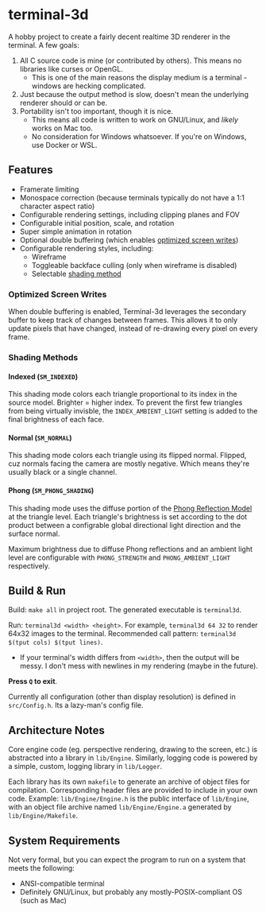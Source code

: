 # terminal-3d

A hobby project to create a fairly decent realtime 3D renderer in the terminal. A few goals:

1. All C source code is mine (or contributed by others). This means no libraries like curses or OpenGL.
    - This is one of the main reasons the display medium is a terminal - windows are hecking complicated.
2. Just because the output method is slow, doesn't mean the underlying renderer should or can be.
3. Portability isn't too important, though it is nice.
    - This means all code is written to work on GNU/Linux, and *likely* works on Mac too.
    - No consideration for Windows whatsoever. If you're on Windows, use Docker or WSL.

## Features

- Framerate limiting
- Monospace correction (because terminals typically do not have a 1:1 character aspect ratio)
- Configurable rendering settings, including clipping planes and FOV
- Configurable initial position, scale, and rotation
- Super simple animation in rotation
- Optional double buffering (which enables [optimized screen writes](#optimized-screen-writes))
- Configurable rendering styles, including:
    - Wireframe
    - Toggleable backface culling (only when wireframe is disabled)
    - Selectable [shading method](#shading-methods)

### Optimized Screen Writes

When double buffering is enabled, Terminal-3d leverages the secondary buffer to keep track of changes between frames. This allows it to only update pixels that have changed, instead of re-drawing every pixel on every frame.

### Shading Methods

#### Indexed (`SM_INDEXED`)

This shading mode colors each triangle proportional to its index in the source model. Brighter = higher index. To prevent the first few triangles from being virtually invisble, the `INDEX_AMBIENT_LIGHT` setting is added to the final brightness of each face.

#### Normal (`SM_NORMAL`)

This shading mode colors each triangle using its flipped normal. Flipped, cuz normals facing the camera are mostly negative. Which means they're usually black or a single channel.

#### Phong (`SM_PHONG_SHADING`)

This shading mode uses the diffuse portion of the [Phong Reflection Model](https://en.wikipedia.org/wiki/Phong_reflection_model) at the triangle level. Each triangle's brightness is set according to the dot product between a configrable global directional light direction and the surface normal.

Maximum brightness due to diffuse Phong reflections and an ambient light level are configurable with `PHONG_STRENGTH` and `PHONG_AMBIENT_LIGHT` respectively.

## Build & Run

Build: `make all` in project root. The generated executable is `terminal3d`.

Run: `terminal3d <width> <height>`. For example, `terminal3d 64 32` to render 64x32 images to the terminal. Recommended call pattern: `terminal3d $(tput cols) $(tput lines)`.
  - If your terminal's width differs from `<width>`, then the output will be messy. I don't mess with newlines in my rendering (maybe in the future).

**Press `Q` to exit**.

Currently all configuration (other than display resolution) is defined in `src/Config.h`. Its a lazy-man's config file.

## Architecture Notes

Core engine code (eg. perspective rendering, drawing to the screen, etc.) is abstracted into a library in `lib/Engine`. Similarly, logging code is powered by a simple, custom, logging library in `lib/Logger`.

Each library has its own `makefile` to generate an archive of object files for compilation. Corresponding header files are provided to include in your own code. Example: `lib/Engine/Engine.h` is the public interface of `lib/Engine`, with an object file archive named `lib/Engine/Engine.a` generated by `lib/Engine/Makefile`.

## System Requirements

Not very formal, but you can expect the program to run on a system that meets the following:

- ANSI-compatible terminal
- Definitely GNU/Linux, but probably any mostly-POSIX-compliant OS (such as Mac)
